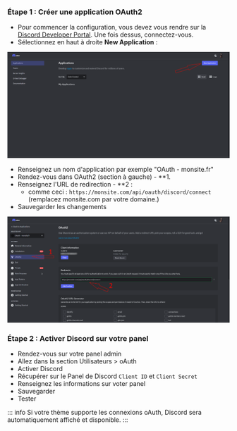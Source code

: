 ### Étape 1 : Créer une application OAuth2 

- Pour commencer la configuration, vous devez vous rendre sur
  la [Discord Developer Portal](https://discord.com/developers/applications).
  Une fois dessus, connectez-vous.
- Sélectionnez en haut à droite **New Application** :

![Discord Developer Portal - home page](Assets/Img/Users/OAuth/Discord/1.png "Discord Developer Portal - home page")

- Renseignez un nom d'application par exemple "OAuth - monsite.fr"
- Rendez-vous dans OAuth2 (section à gauche) - **1.
- Renseignez l'URL de redirection - **2 :
  - comme ceci : `https://monsite.com/api/oauth/discord/connect` (remplacez monsite.com par votre domaine.)
- Sauvegarder les changements

![Discord Developer Portal - application page](Assets/Img/Users/OAuth/Discord/2.png "Discord Developer Portal - application page")

### Étape 2 : Activer Discord sur votre panel

- Rendez-vous sur votre panel admin
- Allez dans la section Utilisateurs > oAuth
- Activer Discord
- Récupérer sur le Panel de Discord `Client ID` et `Client Secret`
- Renseignez les informations sur voter panel
- Sauvegarder
- Tester

::: info
Si votre thème supporte les connexions oAuth, Discord sera automatiquement affiché et disponible.
:::
